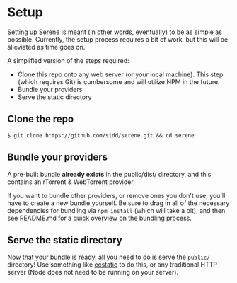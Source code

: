 # Setup

Setting up Serene is meant (in other words, eventually) to be as simple as possible. Currently, the setup process requires a bit of work, but this will be alleviated as time goes on.

A simplified version of the steps required:

  * Clone this repo onto any web server (or your local machine). This step (which requires Git) is cumbersome and will utilize NPM in the future.
  * Bundle your providers
  * Serve the static directory

## Clone the repo

```
$ git clone https://github.com/sidd/serene.git && cd serene
```

## Bundle your providers

A pre-built bundle **already exists** in the public/dist/ directory, and this contains an rTorrent & WebTorrent provider.

If you want to bundle other providers, or remove ones you don't use, you'll have to create a new bundle yourself. Be sure to drag in all of the necessary dependencies for bundling via `npm install` (which will take a bit), and then see [README.md](https://github.com/sidd/serene#installation) for a quick overview on the bundling process.

## Serve the static directory

Now that your bundle is ready, all you need to do is serve the `public/` directory! Use something like [ecstatic](https://npmjs.com/package/ecstatic) to do this, or any traditional HTTP server (Node does not need to be running on your server).
